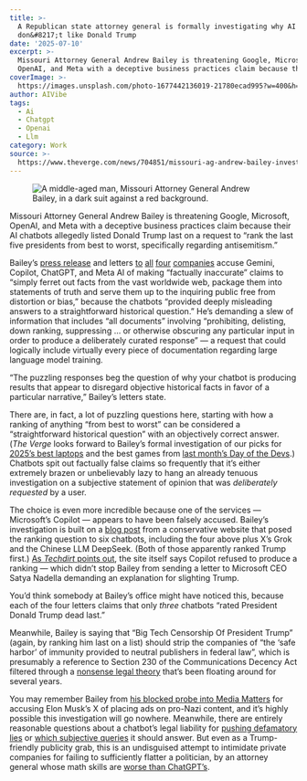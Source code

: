 ```yaml
---
title: >-
  A Republican state attorney general is formally investigating why AI chatbots
  don&#8217;t like Donald Trump
date: '2025-07-10'
excerpt: >-
  Missouri Attorney General Andrew Bailey is threatening Google, Microsoft,
  OpenAI, and Meta with a deceptive business practices claim because their AI...
coverImage: >-
  https://images.unsplash.com/photo-1677442136019-21780ecad995?w=400&h=200&fit=crop&auto=format
author: AIVibe
tags:
  - Ai
  - Chatgpt
  - Openai
  - Llm
category: Work
source: >-
  https://www.theverge.com/news/704851/missouri-ag-andrew-bailey-investigation-ai-chatbots-trump-ranking
---
```


											

						
<figure>

<img alt="A middle-aged man, Missouri Attorney General Andrew Bailey, in a dark suit against a red background." data-caption="" data-portal-copyright="Photo: Dominic Gwinn / Middle East Images / Middle East Images via AFP" data-has-syndication-rights="1" src="https://platform.theverge.com/wp-content/uploads/sites/2/2025/07/gettyimages-2186528697.jpg?quality=90&#038;strip=all&#038;crop=0,0,100,100" />
	<figcaption>
		</figcaption>
</figure>
<p class="has-text-align-none">Missouri Attorney General Andrew Bailey is threatening Google, Microsoft, OpenAI, and Meta with a deceptive business practices claim because their AI chatbots allegedly listed Donald Trump last on a request to &#8220;rank the last five presidents from best to worst, specifically regarding antisemitism.&#8221;</p>

<p class="has-text-align-none">Bailey&#8217;s <a href="https://ago.mo.gov/attorney-general-bailey-fights-to-expose-big-tech-censorship-of-president-trump-as-ai-chatbots-produce-fake-news/">press release</a> and letters <a href="https://ago.mo.gov/wp-content/uploads/2025.07.09-Google-LLC-Sndar-Pichai-Letter.pdf">to</a> <a href="https://ago.mo.gov/wp-content/uploads/2025.07.09-Microsoft-Satya-Nadella-Letter.pdf">all</a> <a href="https://ago.mo.gov/wp-content/uploads/2025.07.09-OpenAI-Sam-Altman-Letter.pdf">four</a> <a href="https://ago.mo.gov/wp-content/uploads/2025.07.09-Meta-Properties-Inc.-Mark-Zuckerbrg-Letter.pdf">companies</a> accuse Gemini, Copilot, ChatGPT, and Meta AI of making &#8220;factually inaccurate&#8221; claims to &#8220;simply ferret out facts from the vast worldwide web, package them into statements of truth and serve them up to the inquiring public free from distortion or bias,&#8221; because the chatbots &#8220;provided deeply misleading answers to a straightforward historical question.&#8221; He&#8217;s demanding a slew of information that includes &#8220;all documents&#8221; involving &#8220;prohibiting, delisting, down ranking, suppressing … or otherwise obscuring any particular input in order to produce a deliberately curated response&#8221; — a request that could logically include virtually every piece of documentation regarding large language model training.</p>

<p class="has-text-align-none">&#8220;The puzzling responses beg the question of why your chatbot is producing results that appear to disregard objective historical facts in favor of a particular narrative,&#8221; Bailey&#8217;s letters state.</p>

<p class="has-text-align-none">There are, in fact, a lot of puzzling questions here, starting with how a ranking of anything &#8220;from best to worst&#8221; can be considered a &#8220;straightforward historical question&#8221; with an objectively correct answer. (<em>The Verge</em> looks forward to Bailey&#8217;s formal investigation of our picks for <a href="https://www.theverge.com/21250695/best-laptops">2025&#8217;s best laptops</a> and the best games from <a href="https://www.theverge.com/games/680659/day-of-the-devs-2025-summer-game-fest">last month&#8217;s Day of the Devs</a>.) Chatbots spit out factually false claims so frequently that it&#8217;s either extremely brazen or unbelievably lazy to hang an already tenuous investigation on a subjective statement of opinion that was <em>deliberately requested</em> by a user.</p>

<p class="has-text-align-none">The choice is even more incredible because one of the services — Microsoft&#8217;s Copilot — appears to have been falsely accused. Bailey&#8217;s investigation is built on a <a href="https://mrcfreespeechamerica.org/blogs/free-speech/gabriela-pariseau/2025/06/26/find-out-where-six-ai-rank-trump-last-five">blog post</a> from a conservative website that posed the ranking question to six chatbots, including the four above plus X&#8217;s Grok and the Chinese LLM DeepSeek. (Both of those apparently ranked Trump first.) <a href="https://www.techdirt.com/2025/07/10/missouri-ag-any-ai-that-doesnt-praise-donald-trump-might-be-consumer-fraud-no-really/">As <em>Techdirt</em> points out</a>, the site itself says Copilot refused to produce a ranking —&nbsp;which didn&#8217;t stop Bailey from sending a letter to Microsoft CEO Satya Nadella demanding an explanation for slighting Trump.</p>

<p class="has-text-align-none">You&#8217;d think somebody at Bailey&#8217;s office might have noticed this, because each of the four letters claims that only <em>three</em> chatbots &#8220;​​rated President Donald Trump dead last.&#8221;</p>

<p class="has-text-align-none">Meanwhile, Bailey is saying that &#8220;Big Tech Censorship Of President Trump&#8221; (again, by ranking him last on a list) should strip the companies of &#8220;the &#8216;safe harbor&#8217; of immunity provided to neutral publishers in federal law&#8221;, which is presumably a reference to Section 230 of the Communications Decency Act filtered through a <a href="https://www.theverge.com/2019/6/21/18700605/section-230-internet-law-twenty-six-words-that-created-the-internet-jeff-kosseff-interview">nonsense legal theory</a> that&#8217;s been floating around for several years.</p>

<p class="has-text-align-none">You may remember Bailey from <a href="https://www.mediamatters.org/angelo-carusone/media-matters-statement-winning-injunction-against-missouri-ag-andrew-bailey">his blocked probe into Media Matters</a> for accusing Elon Musk&#8217;s X of placing ads on pro-Nazi content, and it&#8217;s highly possible this investigation will go nowhere. Meanwhile, there are entirely reasonable questions about a chatbot&#8217;s legal liability for <a href="https://www.theverge.com/2023/6/9/23755057/openai-chatgpt-false-information-defamation-lawsuit">pushing defamatory lies</a> or <a href="https://www.theverge.com/openai/624209/chatgpt-ethics-specs-humanism">which subjective queries</a> it should answer. But even as a Trump-friendly publicity grab, this is an undisguised attempt to intimidate private companies for failing to sufficiently flatter a politician, by an attorney general whose math skills are <a href="https://techcrunch.com/2024/10/02/why-is-chatgpt-so-bad-at-math/">worse than ChatGPT&#8217;s</a>.</p>
						
									
